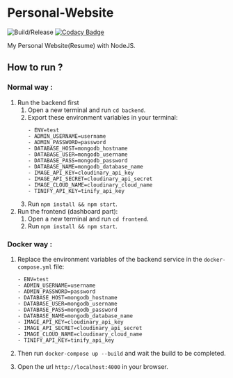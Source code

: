 # Personal-Website

![Build/Release](https://github.com/bacali95/personal-website/workflows/Build/Release/badge.svg)
[![Codacy Badge](https://api.codacy.com/project/badge/Grade/bb9e671debb748f880a11f2aad198d05)](https://www.codacy.com/app/bacali95/personal-website?utm_source=github.com&amp;utm_medium=referral&amp;utm_content=bacali95/personal-website&amp;utm_campaign=Badge_Grade)

My Personal Website(Resume) with NodeJS.

## How to run ?

### Normal way :

1. Run the backend first
    1. Open a new terminal and run `cd backend`. 
    1. Export these environment variables in your terminal:
        ```
        - ENV=test
        - ADMIN_USERNAME=username
        - ADMIN_PASSWORD=password
        - DATABASE_HOST=mongodb_hostname
        - DATABASE_USER=mongodb_username
        - DATABASE_PASS=mongodb_password
        - DATABASE_NAME=mongodb_database_name
        - IMAGE_API_KEY=cloudinary_api_key
        - IMAGE_API_SECRET=cloudinary_api_secret
        - IMAGE_CLOUD_NAME=cloudinary_cloud_name
        - TINIFY_API_KEY=tinify_api_key
        ```
    1. Run `npm install && npm start`.
1. Run the frontend (dashboard part):
    1. Open a new terminal and run `cd frontend`. 
    1. Run `npm install && npm start`.
### Docker way :

1. Replace the environment variables of the backend service in the `docker-compose.yml` file:

    ```
    - ENV=test
    - ADMIN_USERNAME=username
    - ADMIN_PASSWORD=password
    - DATABASE_HOST=mongodb_hostname
    - DATABASE_USER=mongodb_username
    - DATABASE_PASS=mongodb_password
    - DATABASE_NAME=mongodb_database_name
    - IMAGE_API_KEY=cloudinary_api_key
    - IMAGE_API_SECRET=cloudinary_api_secret
    - IMAGE_CLOUD_NAME=cloudinary_cloud_name
    - TINIFY_API_KEY=tinify_api_key
    ```
1. Then run `docker-compose up --build` and wait the build to be completed.
1. Open the url `http://localhost:4000` in your browser.
